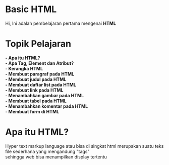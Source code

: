# Basic HTML
Hi, Ini adalah pembelajaran pertama mengenai <b>HTML</b>

# Topik Pelajaran
<b>- Apa itu HTML? </b>
<br>
<b>- Apa Tag, Element dan Atribut?</b>
<br>
<b>- Kerangka HTML </b>
<br>
<b>- Membuat paragraf pada HTML </b>
<br>
<b>- Membuat judul pada HTML </b>
<br>
<b>- Membuat daftar list pada HTML </b>
<br>
<b>- Membuat link pada HTML </b>
<br>
<b>- Menambahkan gambar pada HTML </b>
<br>
<b>- Membuat tabel pada HTML </b>
<br>
<b>- Menambahkan komentar pada HTML </b>
<br>
<b>- Membuat form di HTML </b>
<br>
# Apa itu HTML?
<p> Hyper text markup language atau bisa di singkat html merupakan suatu teks file sederhana yang mengandung "tags"<br>
  sehingga web bisa menampilkan display tertentu </p>
